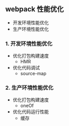 ## webpack 性能优化
- 开发环境性能优化
- 生产环境性能优化

### 1. 开发环境性能优化
- 优化打包构建速度
  - HMR
- 优化代码调试
  - source-map

### 2. 生产环境性能优化
- 优化打包构建速度
  - oneOf
- 优化代码运行性能
  - 缓存